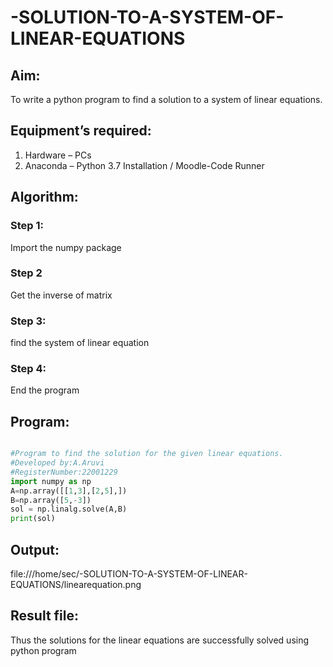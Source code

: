 # -SOLUTION-TO-A-SYSTEM-OF-LINEAR-EQUATIONS

## Aim:

To write a python program to find a solution to a system of linear equations.

## Equipment’s required:

1. 	Hardware – PCs
2. 	Anaconda – Python 3.7 Installation / Moodle-Code Runner

## Algorithm:

### Step 1: 
Import the numpy package
### Step 2
Get the inverse of matrix
### Step 3: 
find the system of linear equation
### Step 4: 
End the program

## Program:
```python

#Program to find the solution for the given linear equations.
#Developed by:A.Aruvi 
#RegisterNumber:22001229
import numpy as np
A=np.array([[1,3],[2,5],])
B=np.array([5,-3])
sol = np.linalg.solve(A,B)
print(sol)
```

## Output:
file:///home/sec/-SOLUTION-TO-A-SYSTEM-OF-LINEAR-EQUATIONS/linearequation.png

## Result file:
Thus the solutions for the linear equations are successfully solved using python program
